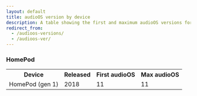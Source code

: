 ```yaml
---
layout: default
title: audioOS version by device
description: A table showing the first and maximum audioOS versions for HomePod.
redirect_from: 
  - /audioos-versions/ 
  - /audioos-ver/
---
```


### HomePod

<table>
  <tr>
    <th>Device</th>
    <th>Released</th>
    <th>First audioOS</th>
    <th>Max audioOS</th>
  </tr>
  <tr>
    <td>HomePod (gen 1)</td>
    <td>2018</td>
    <td>11</td>
    <td class="green">11</td>
  </tr>
</table>